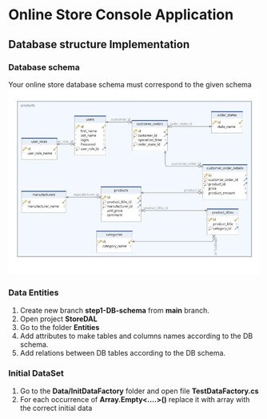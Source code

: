 # Online Store Console Application

## Database structure Implementation

###  Database schema
Your online store database schema must correspond to the given schema  
![Online Store DB](OnlineStoreDB.jpg)  


### Data Entities
1. Create new branch **step1-DB-schema** from **main** branch.  
2. Open project **StoreDAL**
3. Go to the folder **Entities**
4. Add attributes to make tables and columns names according to the DB schema.
5. Add relations between DB tables according to the DB schema.

### Initial DataSet
1. Go to the **Data/InitDataFactory** folder and open file **TestDataFactory.cs**
2. For each occurrence of **Array.Empty<....>()** replace it with array with the correct initial data








